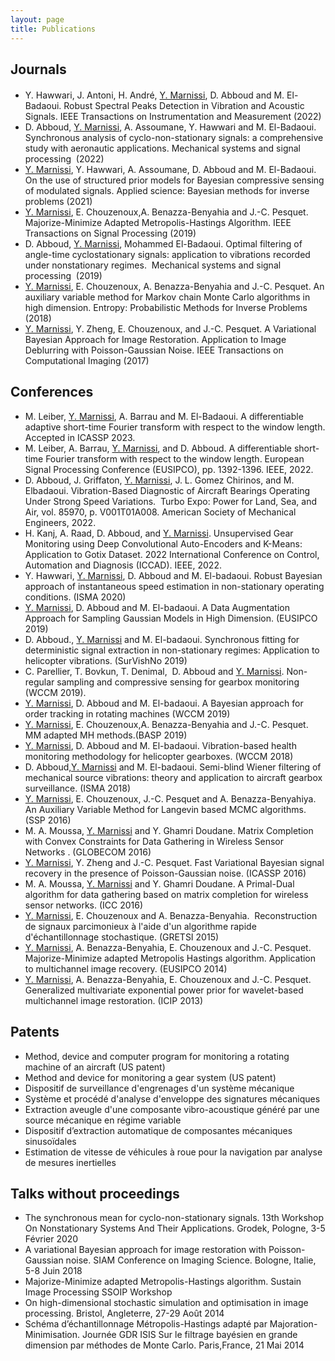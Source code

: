 ```yaml
---
layout: page
title: Publications 
---
```


## Journals 
<p style="text-align: justify;font-weight:700;font-size:20px"> 
  <ul>
   <li>Y. Hawwari, J. Antoni, H. André, <ins>Y. Marnissi</ins>, D. Abboud and M. El-Badaoui. Robust Spectral Peaks Detection in Vibration and Acoustic Signals. IEEE Transactions on Instrumentation and Measurement (2022)</li>
  <li>D. Abboud, <ins>Y. Marnissi</ins>, A. Assoumane, Y. Hawwari and M. El-Badaoui. Synchronous analysis of cyclo-non-stationary signals: a comprehensive study with aeronautic applications. Mechanical systems and signal processing  (2022) </li>
   <li><ins>Y. Marnissi</ins>, Y. Hawwari, A. Assoumane, D. Abboud and M. El-Badaoui. On the use of structured prior models for Bayesian compressive sensing of modulated signals. Applied science: Bayesian methods for inverse problems (2021) </li>
 <li><ins>Y. Marnissi</ins>, E. Chouzenoux,A. Benazza-Benyahia and J.-C. Pesquet. Majorize-Minimize Adapted Metropolis-Hastings Algorithm. IEEE Transactions on Signal Processing (2019)</li>
<li>D. Abboud, <ins>Y. Marnissi</ins>, Mohammed El-Badaoui. Optimal filtering of angle-time cyclostationary signals: application to vibrations recorded under nonstationary regimes.  Mechanical systems and signal processing  (2019)</li>
<li><ins>Y. Marnissi</ins>, E. Chouzenoux, A. Benazza-Benyahia and J.-C. Pesquet. An auxiliary variable method for Markov chain Monte Carlo algorithms in high dimension. Entropy: Probabilistic Methods for Inverse Problems (2018)</li>
<li><ins>Y. Marnissi</ins>, Y. Zheng, E. Chouzenoux, and J.-C. Pesquet. A Variational Bayesian Approach for Image Restoration. Application to Image Deblurring with Poisson-Gaussian Noise. IEEE Transactions on Computational Imaging (2017) </li>
    </ul>
</p>



## Conferences
- M. Leiber, <ins>Y. Marnissi</ins>,  A. Barrau and M. El-Badaoui. A differentiable adaptive short-time Fourier transform with respect to the window length. Accepted in ICASSP 2023. 
- M. Leiber, A. Barrau, <ins>Y. Marnissi</ins>, and D. Abboud. A differentiable short-time Fourier transform with respect to the window length. European Signal Processing Conference (EUSIPCO), pp. 1392-1396. IEEE, 2022.
- D. Abboud, J. Griffaton, <ins>Y. Marnissi</ins>, J. L. Gomez Chirinos, and M. Elbadaoui. Vibration-Based Diagnostic of Aircraft Bearings Operating Under Strong Speed Variations.  Turbo Expo: Power for Land, Sea, and Air, vol. 85970, p. V001T01A008. American Society of Mechanical Engineers, 2022.
- H. Kanj, A. Raad, D. Abboud, and <ins>Y. Marnissi</ins>. Unsupervised Gear Monitoring using Deep Convolutional Auto-Encoders and K-Means: Application to Gotix Dataset. 2022 International Conference on Control, Automation and Diagnosis (ICCAD). IEEE, 2022. 
- Y. Hawwari, <ins>Y. Marnissi</ins>, D. Abboud and M. El-badaoui. Robust Bayesian approach of instantaneous speed estimation in non-stationary operating conditions. (ISMA 2020)
- <ins>Y. Marnissi</ins>, D. Abboud and M. El-badaoui. A Data Augmentation Approach for Sampling Gaussian Models in High Dimension. (EUSIPCO 2019)
- D. Abboud., <ins>Y. Marnissi</ins> and M. El-badaoui. Synchronous fitting for deterministic signal extraction in non-stationary regimes: Application to helicopter vibrations. (SurVishNo 2019)
- C. Parellier, T. Bovkun, T. Denimal,  D. Abboud and <ins>Y. Marnissi</ins>. Non-regular sampling and compressive sensing for gearbox monitoring (WCCM 2019).
- <ins>Y. Marnissi</ins>, D. Abboud and M. El-badaoui. A Bayesian approach for order tracking in rotating machines (WCCM 2019)
- <ins>Y. Marnissi</ins>, E. Chouzenoux,A. Benazza-Benyahia and J.-C. Pesquet. MM adapted MH methods.(BASP 2019)
- <ins>Y. Marnissi</ins>, D. Abboud and M. El-badaoui. Vibration-based health monitoring methodology for helicopter gearboxes. (WCCM 2018)   
- D. Abboud,<ins>Y. Marnissi</ins> and M. El-badaoui. Semi-blind Wiener filtering of mechanical source vibrations: theory and application to aircraft gearbox surveillance. (ISMA 2018) 
- <ins>Y. Marnissi</ins>, E. Chouzenoux, J.-C. Pesquet and A. Benazza-Benyahiya. An Auxiliary Variable Method for Langevin based MCMC algorithms. (SSP 2016)
- M. A. Moussa, <ins>Y. Marnissi</ins> and Y. Ghamri Doudane. Matrix Completion with Convex Constraints for Data Gathering in Wireless Sensor Networks . (GLOBECOM 2016)
- <ins>Y. Marnissi</ins>, Y. Zheng and J.-C. Pesquet. Fast Variational Bayesian signal recovery in the presence of Poisson-Gaussian noise. (ICASSP 2016)
- M. A. Moussa, <ins>Y. Marnissi</ins> and Y. Ghamri Doudane. A Primal-Dual algorithm for data gathering based on matrix completion for wireless sensor networks. (ICC 2016)
- <ins>Y. Marnissi</ins>, E. Chouzenoux and A. Benazza-Benyahia.  Reconstruction de signaux parcimonieux à l'aide d'un algorithme rapide d'échantillonnage stochastique. (GRETSI 2015)
- <ins>Y. Marnissi</ins>, A. Benazza-Benyahia, E. Chouzenoux and J.-C. Pesquet. Majorize-Minimize adapted Metropolis Hastings algorithm. Application to multichannel image recovery. (EUSIPCO 2014)
- <ins>Y. Marnissi</ins>, A. Benazza-Benyahia, E. Chouzenoux and J.-C. Pesquet. Generalized multivariate exponential power prior for wavelet-based multichannel image restoration. (ICIP 2013)


## Patents

- Method, device and computer program for monitoring a rotating machine of an aircraft (US patent)
- Method and device for monitoring a gear system (US patent)
- Dispositif de surveillance d'engrenages d'un système mécanique 
- Système et procédé d'analyse d'enveloppe des signatures mécaniques 
- Extraction aveugle d'une composante vibro-acoustique généré par une source mécanique en régime variable
- Dispositif d’extraction automatique de composantes mécaniques sinusoïdales
- Estimation de vitesse de véhicules à roue pour la navigation par analyse de mesures inertielles


## Talks without proceedings

- The synchronous mean for cyclo-non-stationary signals. 13th Workshop On Nonstationary Systems And Their Applications. Grodek, Pologne, 3-5 Février 2020
- A variational Bayesian approach for image restoration with Poisson-Gaussian noise. SIAM Conference on Imaging Science. Bologne, Italie, 5-8 Juin 2018
- Majorize-Minimize adapted Metropolis-Hastings algorithm. Sustain Image Processing SSOIP Workshop
- On high-dimensional stochastic simulation and optimisation in image processing. Bristol, Angleterre, 27-29 Août 2014
- Schéma d’échantillonnage Métropolis-Hastings adapté par Majoration- Minimisation. Journée GDR ISIS Sur le filtrage bayésien en grande dimension par méthodes de Monte Carlo. Paris,France, 21 Mai 2014
